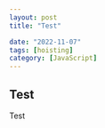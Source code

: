 ```yaml
---
layout: post
title: "Test"

date: "2022-11-07"
tags: [hoisting]
category: [JavaScript]
---
```


## Test

Test
